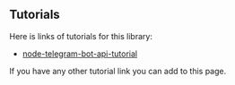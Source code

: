 <a name="tutorials"></a>
## Tutorials
Here is links of tutorials for this library:
* [node-telegram-bot-api-tutorial](https://github.com/hosein2398/node-telegram-bot-api-tutorial)

If you have any other tutorial link you can add to this page.